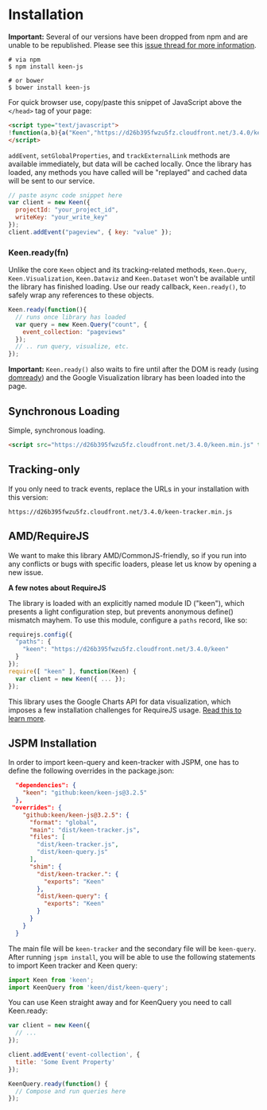 # Installation

**Important:** Several of our versions have been dropped from npm and are unable to be republished.
Please see this [issue thread for more information](https://github.com/keen/keen-js/issues/355#issuecomment-156231882).

```ssh
# via npm
$ npm install keen-js

# or bower
$ bower install keen-js
```

For quick browser use, copy/paste this snippet of JavaScript above the `</head>` tag of your page:

```html
<script type="text/javascript">
!function(a,b){a("Keen","https://d26b395fwzu5fz.cloudfront.net/3.4.0/keen.min.js",b)}(function(a,b,c){var d,e,f;c["_"+a]={},c[a]=function(b){c["_"+a].clients=c["_"+a].clients||{},c["_"+a].clients[b.projectId]=this,this._config=b},c[a].ready=function(b){c["_"+a].ready=c["_"+a].ready||[],c["_"+a].ready.push(b)},d=["addEvent","setGlobalProperties","trackExternalLink","on"];for(var g=0;g<d.length;g++){var h=d[g],i=function(a){return function(){return this["_"+a]=this["_"+a]||[],this["_"+a].push(arguments),this}};c[a].prototype[h]=i(h)}e=document.createElement("script"),e.async=!0,e.src=b,f=document.getElementsByTagName("script")[0],f.parentNode.insertBefore(e,f)},this);
</script>
```

`addEvent`, `setGlobalProperties`, and `trackExternalLink` methods are available immediately, but data will be cached locally. Once the library has loaded, any methods you have called will be "replayed" and cached data will be sent to our service.

```javascript
// paste async code snippet here
var client = new Keen({
  projectId: "your_project_id",
  writeKey: "your_write_key"
});
client.addEvent("pageview", { key: "value" });
```

### Keen.ready(fn)

Unlike the core `Keen` object and its tracking-related methods, `Keen.Query`, `Keen.Visualization`, `Keen.Dataviz` and `Keen.Dataset` won't be available until the library has finished loading. Use our ready callback, `Keen.ready()`, to safely wrap any references to these objects.

```javascript
Keen.ready(function(){
  // runs once library has loaded
  var query = new Keen.Query("count", {
    event_collection: "pageviews"
  });
  // .. run query, visualize, etc.
});
```

**Important:** `Keen.ready()` also waits to fire until after the DOM is ready (using [domready](https://github.com/ded/domready)) and the Google Visualization library has been loaded into the page.


## Synchronous Loading

Simple, synchronous loading.

```html
<script src="https://d26b395fwzu5fz.cloudfront.net/3.4.0/keen.min.js" type="text/javascript"></script>
```

## Tracking-only

If you only need to track events, replace the URLs in your installation with this version:

```
https://d26b395fwzu5fz.cloudfront.net/3.4.0/keen-tracker.min.js
```

## AMD/RequireJS

We want to make this library AMD/CommonJS-friendly, so if you run into any conflicts or bugs with specific loaders, please let us know by opening a new issue.

**A few notes about RequireJS**

The library is loaded with an explicitly named module ID ("keen"), which presents a light configuration step, but prevents anonymous define() mismatch mayhem. To use this module, configure a `paths` record, like so:

```javascript
requirejs.config({
  "paths": {
    "keen": "https://d26b395fwzu5fz.cloudfront.net/3.4.0/keen"
  }
});
require([ "keen" ], function(Keen) {
  var client = new Keen({ ... });
});
```

This library uses the Google Charts API for data visualization, which imposes a few installation challenges for RequireJS usage. [Read this to learn more](https://github.com/keen/keen-js/issues/341#issuecomment-148039517).

## JSPM Installation

In order to import keen-query and keen-tracker with JSPM, one has to define the following overrides in the package.json:

```json
  "dependencies": {
    "keen": "github:keen/keen-js@3.2.5"
  },
 "overrides": {
    "github:keen/keen-js@3.2.5": {
      "format": "global",
      "main": "dist/keen-tracker.js",
      "files": [
        "dist/keen-tracker.js",
        "dist/keen-query.js"
      ],
      "shim": {
        "dist/keen-tracker.": {
          "exports": "Keen"
        },
        "dist/keen-query": {
          "exports": "Keen"
        }
      }
    }
  }
```

The main file will be `keen-tracker` and the secondary file will be `keen-query`. After running `jspm install`, you will be able to use the following statements to import Keen tracker and Keen query:

```JavaScript
import Keen from 'keen';
import KeenQuery from 'keen/dist/keen-query';
```

You can use Keen straight away and for KeenQuery you need to call Keen.ready:

```javascript
var client = new Keen({
  // ...
});

client.addEvent('event-collection', {
  title: 'Some Event Property'
});

KeenQuery.ready(function() {
  // Compose and run queries here
});
```
